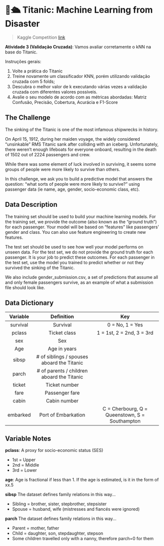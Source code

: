 # 👋🛳️ Titanic: Machine Learning from Disaster

> Kaggle Competition [link](https://www.kaggle.com/c/titanic)

**Atividade 3 (Validação Cruzada)**: Vamos avaliar corretamente o kNN na base do Titanic.

Instruções gerais:

1. Volte a prática do Titanic
2. Treine novamente um classificador KNN, porém utilizando validação cruzada com 5 folds;
3. Descubra o melhor valor de k executando várias vezes a validação cruzada com diferentes valores possíveis.
4. Avalie o seu modelo de acordo com as métricas abordadas: Matriz Confusão, Precisão, Cobertura, Acurácia e F1-Score

## The Challenge

The sinking of the Titanic is one of the most infamous shipwrecks in history.

On April 15, 1912, during her maiden voyage, the widely considered “unsinkable” RMS Titanic sank after colliding with an iceberg. Unfortunately, there weren’t enough lifeboats for everyone onboard, resulting in the death of 1502 out of 2224 passengers and crew.

While there was some element of luck involved in surviving, it seems some groups of people were more likely to survive than others.

In this challenge, we ask you to build a predictive model that answers the question: “what sorts of people were more likely to survive?” using passenger data (ie name, age, gender, socio-economic class, etc).

## Data Description

The training set should be used to build your machine learning models. For the training set, we provide the outcome (also known as the “ground truth”) for each passenger. Your model will be based on “features” like passengers’ gender and class. You can also use feature engineering to create new features.

The test set should be used to see how well your model performs on unseen data. For the test set, we do not provide the ground truth for each passenger. It is your job to predict these outcomes. For each passenger in the test set, use the model you trained to predict whether or not they survived the sinking of the Titanic.

We also include gender_submission.csv, a set of predictions that assume all and only female passengers survive, as an example of what a submission file should look like.

## Data Dictionary

**Variable**|**Definition**|**Key**
:-----:|:-----:|:-----:
survival|Survival|0 = No, 1 = Yes
pclass|Ticket class|1 = 1st, 2 = 2nd, 3 = 3rd
sex|Sex|
Age|Age in years|
sibsp|# of siblings / spouses aboard the Titanic|
parch|# of parents / children aboard the Titanic|
ticket|Ticket number|
fare|Passenger fare|
cabin|Cabin number|
embarked|Port of Embarkation|C = Cherbourg, Q = Queenstown, S = Southampton

## Variable Notes

**pclass**: A proxy for socio-economic status (SES)

- 1st = Upper
- 2nd = Middle
- 3rd = Lower

**age**: Age is fractional if less than 1. If the age is estimated, is it in the form of xx.5

**sibsp** The dataset defines family relations in this way...

- Sibling = brother, sister, stepbrother, stepsister
- Spouse = husband, wife (mistresses and fiancés were ignored)

**parch** The dataset defines family relations in this way...

- Parent = mother, father
- Child = daughter, son, stepdaughter, stepson
- Some children travelled only with a nanny, therefore parch=0 for them
